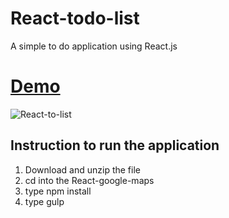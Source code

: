 # React-todo-list
A simple to do application using React.js

# [Demo](gokulkrishh.github.io/demo/ReactJS/todo-list/)

![React-to-list](https://raw.githubusercontent.com/gokulkrishh/React-todo-list/master/app/images/React-Todo-List.png "React to do list")

## Instruction to run the application

1. Download and unzip the file
2. cd into the React-google-maps
2. type npm install
3. type gulp
